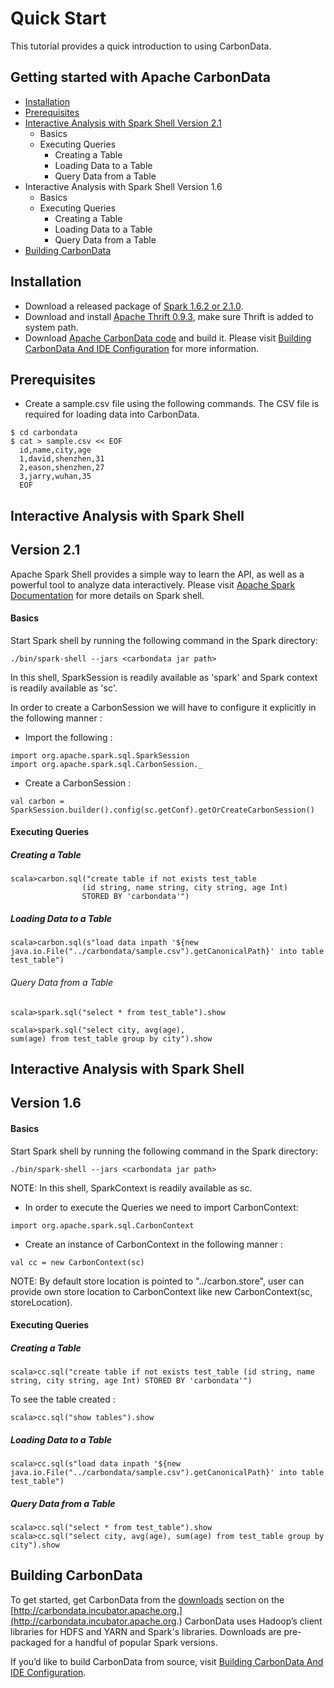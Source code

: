 <!--
    Licensed to the Apache Software Foundation (ASF) under one
    or more contributor license agreements.  See the NOTICE file
    distributed with this work for additional information
    regarding copyright ownership.  The ASF licenses this file
    to you under the Apache License, Version 2.0 (the
    "License"); you may not use this file except in compliance
    with the License.  You may obtain a copy of the License at

      http://www.apache.org/licenses/LICENSE-2.0

    Unless required by applicable law or agreed to in writing,
    software distributed under the License is distributed on an
    "AS IS" BASIS, WITHOUT WARRANTIES OR CONDITIONS OF ANY
    KIND, either express or implied.  See the License for the
    specific language governing permissions and limitations
    under the License.
-->

# Quick Start
This tutorial provides a quick introduction to using CarbonData.

## Getting started with Apache CarbonData

* [Installation](#installation)
* [Prerequisites](#prerequisites)
* [Interactive Analysis with Spark Shell Version 2.1](#interactive-analysis-with-spark-shell)
  - Basics
  - Executing Queries
      * Creating a Table
      * Loading Data to a Table
      * Query Data from a Table
* Interactive Analysis with Spark Shell Version 1.6
   - Basics
   - Executing Queries
     * Creating a Table
     * Loading Data to a Table
     * Query Data from a Table
* [Building CarbonData](#building-carbondata)


##  Installation
* Download a released package of [Spark 1.6.2 or 2.1.0](http://spark.apache.org/downloads.html).
* Download and install [Apache Thrift 0.9.3](http://thrift-tutorial.readthedocs.io/en/latest/installation.html), make sure Thrift is added to system path.
* Download [Apache CarbonData code](https://github.com/apache/incubator-carbondata) and build it. Please visit [Building CarbonData And IDE Configuration](https://github.com/apache/incubator-carbondata/blob/master/build/README.md) for more information.

##  Prerequisites

* Create a sample.csv file using the following commands. The CSV file is required for loading data into CarbonData.

```
$ cd carbondata
$ cat > sample.csv << EOF
  id,name,city,age
  1,david,shenzhen,31
  2,eason,shenzhen,27
  3,jarry,wuhan,35
  EOF
```


## Interactive Analysis with Spark Shell

## Version 2.1

Apache Spark Shell provides a simple way to learn the API, as well as a powerful tool to analyze data interactively. Please visit [Apache Spark Documentation](http://spark.apache.org/docs/latest/) for more details on Spark shell.

#### Basics

Start Spark shell by running the following command in the Spark directory:

```
./bin/spark-shell --jars <carbondata jar path>
```

In this shell, SparkSession is readily available as 'spark' and Spark context is readily available as 'sc'.

In order to create a CarbonSession we will have to configure it explicitly in the following manner :

* Import the following :

```
import org.apache.spark.sql.SparkSession
import org.apache.spark.sql.CarbonSession._
```

* Create a CarbonSession :

```
val carbon = SparkSession.builder().config(sc.getConf).getOrCreateCarbonSession()
```

#### Executing Queries

##### Creating a Table

```
scala>carbon.sql("create table if not exists test_table
                (id string, name string, city string, age Int)
                STORED BY 'carbondata'")
```

##### Loading Data to a Table

```
scala>carbon.sql(s"load data inpath '${new java.io.File("../carbondata/sample.csv").getCanonicalPath}' into table test_table")
```

###### Query Data from a Table

```
scala>spark.sql("select * from test_table").show

scala>spark.sql("select city, avg(age),
sum(age) from test_table group by city").show
```


## Interactive Analysis with Spark Shell
## Version 1.6


#### Basics

Start Spark shell by running the following command in the Spark directory:

```
./bin/spark-shell --jars <carbondata jar path>
```

NOTE: In this shell, SparkContext is readily available as sc.

* In order to execute the Queries we need to import CarbonContext:

```
import org.apache.spark.sql.CarbonContext
```

* Create an instance of CarbonContext in the following manner :

```
val cc = new CarbonContext(sc)
```

NOTE: By default store location is pointed to "../carbon.store", user can provide own store location to CarbonContext like new CarbonContext(sc, storeLocation).

#### Executing Queries

##### Creating a Table

```
scala>cc.sql("create table if not exists test_table (id string, name string, city string, age Int) STORED BY 'carbondata'")
```
To see the table created :

```
scala>cc.sql("show tables").show
```

##### Loading Data to a Table

```
scala>cc.sql(s"load data inpath '${new java.io.File("../carbondata/sample.csv").getCanonicalPath}' into table test_table")
```

##### Query Data from a Table

```
scala>cc.sql("select * from test_table").show
scala>cc.sql("select city, avg(age), sum(age) from test_table group by city").show
```

## Building CarbonData

To get started, get CarbonData from the [downloads](http://carbondata.incubator.apache.org/) section on the [http://carbondata.incubator.apache.org.](http://carbondata.incubator.apache.org.)
CarbonData uses Hadoop’s client libraries for HDFS and YARN and Spark's libraries. Downloads are pre-packaged for a handful of popular Spark versions.

If you’d like to build CarbonData from source, visit [Building CarbonData And IDE Configuration](https://github.com/apache/incubator-carbondata/blob/master/build/README.md).